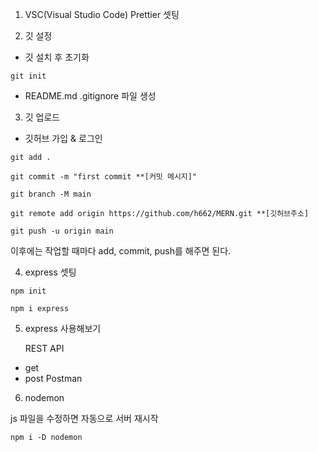 1. VSC(Visual Studio Code) Prettier 셋팅

2. 깃 설정

- 깃 설치 후 초기화

```
git init
```

- README.md .gitignore 파일 생성

3. 깃 업로드

- 깃허브 가입 & 로그인

```
git add .
```

```
git commit -m "first commit **[커밋 메시지]"
```

```
git branch -M main
```

```
git remote add origin https://github.com/h662/MERN.git **[깃허브주소]
```

```
git push -u origin main
```

이후에는 작업할 때마다 add, commit, push를 해주면 된다.

4. express 셋팅

```
npm init
```

```
npm i express
```

5. express 사용해보기

   REST API

- get
- post
  Postman

6. nodemon

js 파일을 수정하면 자동으로 서버 재시작

```
npm i -D nodemon
```
